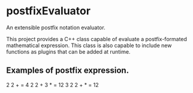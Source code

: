 # postfixEvaluator
An extensible postfix notation evaluator.

This project provides a C++ class capable of evaluate a postfix-formated mathematical expression. This class is also capable to include new functions as plugins that can be added at runtime.

## Examples of postfix expression.
2 2 + = 4
2 2 + 3 * = 12
3 2 2 + * = 12
